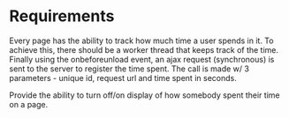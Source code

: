 # Requirements

Every page has the ability to track how much time a user spends in it. To achieve this, there should be a worker thread that keeps track of the time. 
Finally using the onbeforeunload event, an ajax request (synchronous) is sent to the server to register the time spent. The call is made w/ 3 parameters - 
unique id, request url and time spent in seconds.

Provide the ability to turn off/on display of how somebody spent their time on a page.
